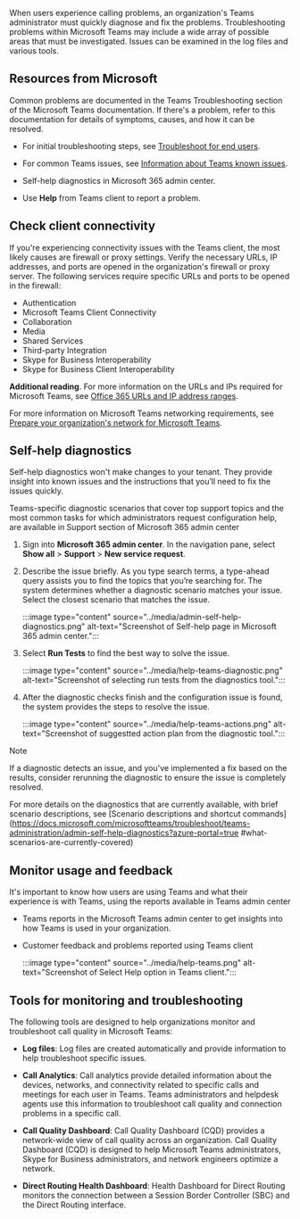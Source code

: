 When users experience calling problems, an organization's Teams administrator must quickly diagnose and fix the problems. Troubleshooting problems within Microsoft Teams may include a wide array of possible areas that must be investigated. Issues can be examined in the log files and various tools. 

## Resources from Microsoft

Common problems are documented in the Teams Troubleshooting section of the Microsoft Teams documentation. If there's a problem, refer to this documentation for details of symptoms, causes, and how it can be resolved.

* For initial troubleshooting steps, see [Troubleshoot for end users](https://support.microsoft.com/office/troubleshoot-6fa7c08a-6fd4-47a0-b275-90a5f60f1df9?azure-portal=true).

* For common Teams issues, see [Information about Teams known issues](/microsoftteams/troubleshoot/teams-welcome?azure-portal=true).

* Self-help diagnostics in Microsoft 365 admin center.

* Use **Help** from Teams client to report a problem.

## Check client connectivity

If you're experiencing connectivity issues with the Teams client, the most likely causes are firewall or proxy settings. Verify the necessary URLs, IP addresses, and ports are opened in the organization's firewall or proxy server. The following services require specific URLs and ports to be opened in the firewall:

* Authentication
* Microsoft Teams Client Connectivity
* Collaboration
* Media
* Shared Services
* Third-party Integration
* Skype for Business Interoperability
* Skype for Business Client Interoperability

**Additional reading**. For more information on the URLs and IPs required for Microsoft Teams, see [Office 365 URLs and IP address ranges](/microsoft-365/enterprise/urls-and-ip-address-ranges?azure-portal=true).

For more information on Microsoft Teams networking requirements, see [Prepare your organization's network for Microsoft Teams](/microsoftteams/prepare-network?azure-portal=true).


## Self-help diagnostics

Self-help diagnostics won't make changes to your tenant. They provide insight into known issues and the instructions that you’ll need to fix the issues quickly.

Teams-specific diagnostic scenarios that cover top support topics and the most common tasks for which administrators request configuration help, are available in Support section of Microsoft 365 admin center

1.	Sign into **Microsoft 365 admin center**. In the navigation pane, select **Show all** > **Support** > **New service request**. 

2.	Describe the issue briefly. As you type search terms, a type-ahead query assists you to find the topics that you’re searching for. The system determines whether a diagnostic scenario matches your issue. Select the closest scenario that matches the issue.

    :::image type="content" source="../media/admin-self-help-diagnostics.png" alt-text="Screenshot of Self-help page in Microsoft 365 admin center.":::

3. Select **Run Tests** to find the best way to solve the issue. 

    :::image type="content" source="../media/help-teams-diagnostic.png" alt-text="Screenshot of selecting run tests from the diagnostics tool.":::

4.	After the diagnostic checks finish and the configuration issue is found, the system provides the steps to resolve the issue.

    :::image type="content" source="../media/help-teams-actions.png" alt-text="Screenshot of suggestted action plan from the diagnostic tool.":::

> [!NOTE]
> If a diagnostic detects an issue, and you've implemented a fix based on the results, consider rerunning the diagnostic to ensure the issue is completely resolved.

For more details on the diagnostics that are currently available, with brief scenario descriptions, see [Scenario descriptions and shortcut commands](https://docs.microsoft.com/microsoftteams/troubleshoot/teams-administration/admin-self-help-diagnostics?azure-portal=true
#what-scenarios-are-currently-covered)

## Monitor usage and feedback

It's important to know how users are using Teams and what their experience is with Teams, using the reports available in Teams admin center

* Teams reports in the Microsoft Teams admin center to get insights into how Teams is used in your organization. 

* Customer feedback and problems reported using Teams client 

    :::image type="content" source="../media/help-teams.png" alt-text="Screenshot of Select Help option in Teams client.":::


## Tools for monitoring and troubleshooting

The following tools are designed to help organizations monitor and troubleshoot call quality in Microsoft Teams:

* **Log files**: Log files are created automatically and provide information to help troubleshoot specific issues.

* **Call Analytics**: Call analytics provide detailed information about the devices, networks, and connectivity related to  specific calls and meetings for each user in Teams. Teams administrators and helpdesk agents use this information to troubleshoot call quality and connection problems in a specific call.

* **Call Quality Dashboard**: Call Quality Dashboard (CQD) provides a network-wide view of call quality across an organization. Call Quality Dashboard (CQD) is designed to help Microsoft Teams administrators, Skype for Business administrators, and network engineers optimize a network.

* **Direct Routing Health Dashboard**: Health Dashboard for Direct Routing monitors the connection between a Session Border Controller (SBC) and the Direct Routing interface.


